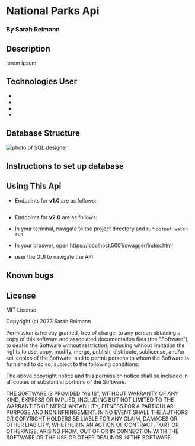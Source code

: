# National Parks Api

### By Sarah Reimann

## Description

lorem ipsum

## Technologies User

*
*
*
*

## Database Structure
![photo of SQL designer](./NationalParksAPI/wwwroot/imgs/schema.png)

## Instructions to set up database

## Using This Api

* Endpoints for **v1.0** are as follows:

```
```

* Endpoints for **v2.0** are as follows:

* In your terminal, navigate to the project directory and run ```dotnet watch run``` 
* In your broswer, open https://localhost:5001/swagger/index.html
* user the GUI to navigate the API

## Known bugs

## License

MIT License

Copyright (c) 2023 Sarah Reimann

Permission is hereby granted, free of charge, to any person obtaining a copy
of this software and associated documentation files (the "Software"), to deal
in the Software without restriction, including without limitation the rights
to use, copy, modify, merge, publish, distribute, sublicense, and/or sell
copies of the Software, and to permit persons to whom the Software is
furnished to do so, subject to the following conditions:

The above copyright notice and this permission notice shall be included in all
copies or substantial portions of the Software.

THE SOFTWARE IS PROVIDED "AS IS", WITHOUT WARRANTY OF ANY KIND, EXPRESS OR
IMPLIED, INCLUDING BUT NOT LIMITED TO THE WARRANTIES OF MERCHANTABILITY,
FITNESS FOR A PARTICULAR PURPOSE AND NONINFRINGEMENT. IN NO EVENT SHALL THE
AUTHORS OR COPYRIGHT HOLDERS BE LIABLE FOR ANY CLAIM, DAMAGES OR OTHER
LIABILITY, WHETHER IN AN ACTION OF CONTRACT, TORT OR OTHERWISE, ARISING FROM,
OUT OF OR IN CONNECTION WITH THE SOFTWARE OR THE USE OR OTHER DEALINGS IN THE
SOFTWARE.